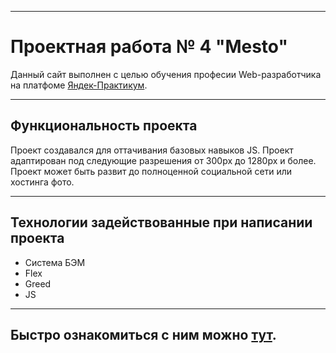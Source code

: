 ___
# Проектная работа № 4 "Mesto"

Данный сайт выполнен с целью обучения професии Web-разработчика на платфоме [Яндек-Практикум](https://praktikum.yandex.ru/).
____
## Функциональность проекта
Проект создавался для оттачивания базовых навыков JS.
Проект адаптирован под следующие разрешения от 300px до 1280px и более.
Проект может быть развит до полноценной социальной сети или хостинга фото.

____

## Технологии задействованные при написании проекта

  - Система БЭМ
  - Flex
  - Greed
  - JS

____
## Быстро ознакомиться с ним можно [тут](https://popvaleks.github.io/mesto/index.html).

